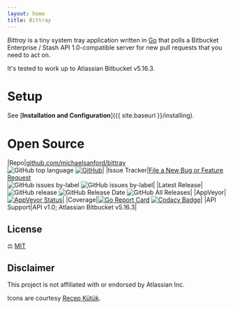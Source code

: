 ```yaml
---
layout: home
title: Bittray
---
```


_Bittray_ is a tiny system tray application written in [Go](https://golang.org/) that polls a Bitbucket Enterprise / Stash API 1.0-compatible
server for new pull requests that you need to act on.

It's tested to work up to Atlassian Bitbucket v5.16.3.

# Setup

See [**Installation and Configuration**]({{ site.baseurl }}/installing).

# Open Source

|Repo|[github.com/michaelsanford/bittray](https://github.com/michaelsanford/bittray) <br /> ![GitHub top language](https://img.shields.io/github/languages/top/michaelsanford/bittray.svg) [![GitHub](https://img.shields.io/github/license/michaelsanford/bittray.svg)](https://github.com/michaelsanford/bittray/blob/master/LICENSE)|
|Issue Tracker|[File a New Bug or Feature Request](https://github.com/michaelsanford/bittray/issues)<br/>![GitHub issues by-label](https://img.shields.io/github/issues/michaelsanford/bittray/enhancement.svg) ![GitHub issues by-label](https://img.shields.io/github/issues/michaelsanford/bittray/security.svg)|
|Latest Release|![GitHub release](https://img.shields.io/github/release/michaelsanford/bittray.svg) ![GitHub Release Date](https://img.shields.io/github/release-date/michaelsanford/bittray.svg) ![GitHub All Releases](https://img.shields.io/github/downloads/michaelsanford/bittray/total.svg)|
|AppVeyor|[![AppVeyor Status](https://ci.appveyor.com/api/projects/status/github/michaelsanford/bittray)](https://ci.appveyor.com/project/michaelsanford/bittray)|
|Coverage|[![Go Report Card](https://goreportcard.com/badge/github.com/michaelsanford/bittray?branch=master)](https://goreportcard.com/report/github.com/michaelsanford/bittray) [![Codacy Badge](https://api.codacy.com/project/badge/Grade/dfc9cc8a29ae4e8eb7429b6ec3c43b01)](https://www.codacy.com/app/michaelsanford/bittray?utm_source=github.com&amp;utm_medium=referral&amp;utm_content=michaelsanford/bittray&amp;utm_campaign=Badge_Grade)|
|API Support|API v1.0; Atlassian Bitbucket v5.16.3|

## License

:balance_scale: [MIT](https://github.com/michaelsanford/bittray/blob/master/LICENSE)

## Disclaimer

This project is not affiliated with or endorsed by Atlassian Inc.

Icons are courtesy [Recep Kütük](https://www.iconfinder.com/iconsets/bitsies).